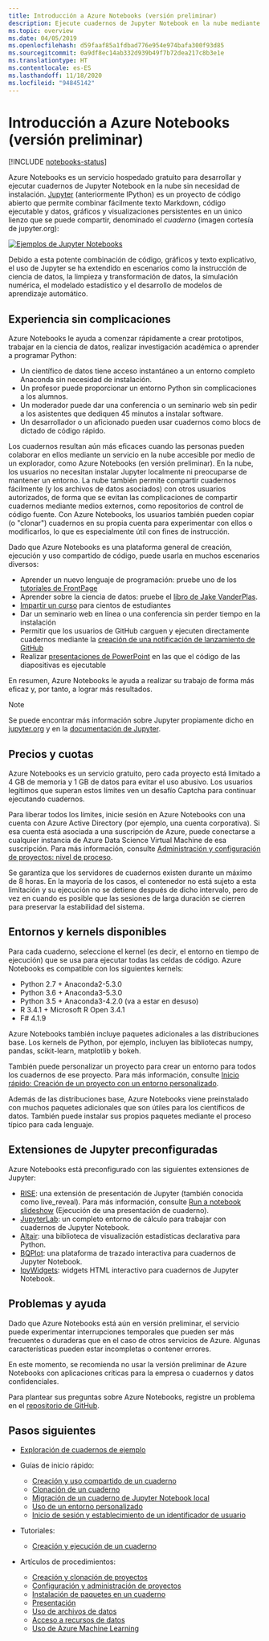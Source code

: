 ```yaml
---
title: Introducción a Azure Notebooks (versión preliminar)
description: Ejecute cuadernos de Jupyter Notebook en la nube mediante el servicio gratuito Azure Notebooks (versión preliminar), donde no se requiere realizar ninguna configuración.
ms.topic: overview
ms.date: 04/05/2019
ms.openlocfilehash: d59faaf85a1fdbad776e954e974bafa300f93d85
ms.sourcegitcommit: 0a9df8ec14ab332d939b49f7b72dea217c8b3e1e
ms.translationtype: HT
ms.contentlocale: es-ES
ms.lasthandoff: 11/18/2020
ms.locfileid: "94845142"
---
```

# <a name="overview-of-azure-notebooks-preview"></a>Introducción a Azure Notebooks (versión preliminar)

[!INCLUDE [notebooks-status](../../includes/notebooks-status.md)]

Azure Notebooks es un servicio hospedado gratuito para desarrollar y ejecutar cuadernos de Jupyter Notebook en la nube sin necesidad de instalación. [Jupyter](https://jupyter.org/) (anteriormente IPython) es un proyecto de código abierto que permite combinar fácilmente texto Markdown, código ejecutable y datos, gráficos y visualizaciones persistentes en un único lienzo que se puede compartir, denominado el *cuaderno* (imagen cortesía de jupyter.org):

[![Ejemplos de Jupyter Notebooks](https://jupyter.org/assets/jupyterpreview.png)](https://jupyter.org/assets/jupyterpreview.png#lightbox)

Debido a esta potente combinación de código, gráficos y texto explicativo, el uso de Jupyter se ha extendido en escenarios como la instrucción de ciencia de datos, la limpieza y transformación de datos, la simulación numérica, el modelado estadístico y el desarrollo de modelos de aprendizaje automático.

## <a name="hassle-free-experience"></a>Experiencia sin complicaciones

Azure Notebooks le ayuda a comenzar rápidamente a crear prototipos, trabajar en la ciencia de datos, realizar investigación académica o aprender a programar Python:

- Un científico de datos tiene acceso instantáneo a un entorno completo Anaconda sin necesidad de instalación.
- Un profesor puede proporcionar un entorno Python sin complicaciones a los alumnos.
- Un moderador puede dar una conferencia o un seminario web sin pedir a los asistentes que dediquen 45 minutos a instalar software.
- Un desarrollador o un aficionado pueden usar cuadernos como blocs de dictado de código rápido.

Los cuadernos resultan aún más eficaces cuando las personas pueden colaborar en ellos mediante un servicio en la nube accesible por medio de un explorador, como Azure Notebooks (en versión preliminar). En la nube, los usuarios no necesitan instalar Jupyter localmente ni preocuparse de mantener un entorno. La nube también permite compartir cuadernos fácilmente (y los archivos de datos asociados) con otros usuarios autorizados, de forma que se evitan las complicaciones de compartir cuadernos mediante medios externos, como repositorios de control de código fuente. Con Azure Notebooks, los usuarios también pueden copiar (o "clonar") cuadernos en su propia cuenta para experimentar con ellos o modificarlos, lo que es especialmente útil con fines de instrucción.

Dado que Azure Notebooks es una plataforma general de creación, ejecución y uso compartido de código, puede usarla en muchos escenarios diversos:

- Aprender un nuevo lenguaje de programación: pruebe uno de los [tutoriales de FrontPage](https://notebooks.azure.com/Microsoft/projects/samples/html/Introduction%20to%20Python.ipynb)
- Aprender sobre la ciencia de datos: pruebe el [libro de Jake VanderPlas](https://notebooks.azure.com/jakevdp/projects/PythonDataScienceHandbook).
- [Impartir un curso](https://notebooks.azure.com/garth-wells/projects/CUED-IA-Computing-Michaelmas) para cientos de estudiantes
- Dar un seminario web en línea o una conferencia sin perder tiempo en la instalación 
- Permitir que los usuarios de GitHub carguen y ejecuten directamente cuadernos mediante la [creación de una notificación de lanzamiento de GitHub](https://notebooks.azure.com/help/projects/sharing/create-a-github-badge)
- Realizar [presentaciones de PowerPoint](https://notebooks.azure.com/help/jupyter-notebooks/slides) en las que el código de las diapositivas es ejecutable

En resumen, Azure Notebooks le ayuda a realizar su trabajo de forma más eficaz y, por tanto, a lograr más resultados.

> [!Note]
> Se puede encontrar más información sobre Jupyter propiamente dicho en [jupyter.org](https://jupyter.org/) y en la [documentación de Jupyter](https://jupyter-notebook.readthedocs.io/en/latest/).

## <a name="pricing-and-quotas"></a>Precios y cuotas

Azure Notebooks es un servicio gratuito, pero cada proyecto está limitado a 4 GB de memoria y 1 GB de datos para evitar el uso abusivo. Los usuarios legítimos que superan estos límites ven un desafío Captcha para continuar ejecutando cuadernos.

Para liberar todos los límites, inicie sesión en Azure Notebooks con una cuenta con Azure Active Directory (por ejemplo, una cuenta corporativa). Si esa cuenta está asociada a una suscripción de Azure, puede conectarse a cualquier instancia de Azure Data Science Virtual Machine de esa suscripción. Para más información, consulte [Administración y configuración de proyectos: nivel de proceso](configure-manage-azure-notebooks-projects.md#compute-tier).

Se garantiza que los servidores de cuadernos existen durante un máximo de 8 horas. En la mayoría de los casos, el contenedor no está sujeto a esta limitación y su ejecución no se detiene después de dicho intervalo, pero de vez en cuando es posible que las sesiones de larga duración se cierren para preservar la estabilidad del sistema.

## <a name="available-kernels-and-environments"></a>Entornos y kernels disponibles

Para cada cuaderno, seleccione el kernel (es decir, el entorno en tiempo de ejecución) que se usa para ejecutar todas las celdas de código. Azure Notebooks es compatible con los siguientes kernels:

- Python 2.7 + Anaconda2-5.3.0
- Python 3.6 + Anaconda3-5.3.0
- Python 3.5 + Anaconda3-4.2.0 (va a estar en desuso)
- R 3.4.1 + Microsoft R Open 3.4.1
- F# 4.1.9

Azure Notebooks también incluye paquetes adicionales a las distribuciones base. Los kernels de Python, por ejemplo, incluyen las bibliotecas numpy, pandas, scikit-learn, matplotlib y bokeh.

También puede personalizar un proyecto para crear un entorno para todos los cuadernos de ese proyecto. Para más información, consulte [Inicio rápido: Creación de un proyecto con un entorno personalizado](quickstart-create-jupyter-notebook-project-environment.md).

Además de las distribuciones base, Azure Notebooks viene preinstalado con muchos paquetes adicionales que son útiles para los científicos de datos. También puede instalar sus propios paquetes mediante el proceso típico para cada lenguaje.

## <a name="pre-configured-jupyter-extensions"></a>Extensiones de Jupyter preconfiguradas

Azure Notebooks está preconfigurado con las siguientes extensiones de Jupyter:

- [RISE](https://github.com/damianavila/RISE): una extensión de presentación de Jupyter (también conocida como live_reveal). Para más información, consulte [Run a notebook slideshow](present-jupyter-notebooks-slideshow.md) (Ejecución de una presentación de cuaderno).
- [JupyterLab](https://github.com/jupyterlab/jupyterlab): un completo entorno de cálculo para trabajar con cuadernos de Jupyter Notebook.
- [Altair](https://github.com/ellisonbg/altair): una biblioteca de visualización estadísticas declarativa para Python.
- [BQPlot](https://github.com/bloomberg/bqplot): una plataforma de trazado interactiva para cuadernos de Jupyter Notebook.
- [IpyWidgets](https://github.com/jupyter-widgets/ipywidgets): widgets HTML interactivo para cuadernos de Jupyter Notebook.

## <a name="issues-and-getting-help"></a>Problemas y ayuda

Dado que Azure Notebooks está aún en versión preliminar, el servicio puede experimentar interrupciones temporales que pueden ser más frecuentes o duraderas que en el caso de otros servicios de Azure. Algunas características pueden estar incompletas o contener errores.

En este momento, se recomienda no usar la versión preliminar de Azure Notebooks con aplicaciones críticas para la empresa o cuadernos y datos confidenciales.

Para plantear sus preguntas sobre Azure Notebooks, registre un problema en el [repositorio de GitHub](https://github.com/Microsoft/AzureNotebooks/issues).

## <a name="next-steps"></a>Pasos siguientes  

- [Exploración de cuadernos de ejemplo](azure-notebooks-samples.md)

- Guías de inicio rápido:

  - [Creación y uso compartido de un cuaderno](quickstart-create-share-jupyter-notebook.md)
  - [Clonación de un cuaderno](quickstart-clone-jupyter-notebook.md)
  - [Migración de un cuaderno de Jupyter Notebook local](quickstart-migrate-local-jupyter-notebook.md)
  - [Uso de un entorno personalizado](quickstart-create-jupyter-notebook-project-environment.md)
  - [Inicio de sesión y establecimiento de un identificador de usuario](quickstart-sign-in-azure-notebooks.md)

- Tutoriales:

  - [Creación y ejecución de un cuaderno](tutorial-create-run-jupyter-notebook.md  )

- Artículos de procedimientos:
  
  - [Creación y clonación de proyectos](create-clone-jupyter-notebooks.md)
  - [Configuración y administración de proyectos](configure-manage-azure-notebooks-projects.md)
  - [Instalación de paquetes en un cuaderno](install-packages-jupyter-notebook.md)
  - [Presentación](present-jupyter-notebooks-slideshow.md)
  - [Uso de archivos de datos](work-with-project-data-files.md)
  - [Acceso a recursos de datos](access-data-resources-jupyter-notebooks.md)
  - [Uso de Azure Machine Learning](../machine-learning/samples-notebooks.md)